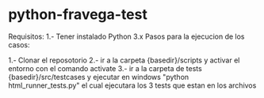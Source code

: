 # python-fravega-test

Requisitos:
1.- Tener instalado Python 3.x
Pasos para la ejecucion de los casos:

1.- Clonar el reposotorio
2.- ir a la carpeta {basedir}/scripts y activar el entorno con el comando activate
3.- ir a la carpeta de tests {basedir}/src/testcases y ejecutar en windows "python html_runner_tests.py" el cual ejecutara los 3 tests que estan en los archivos 
